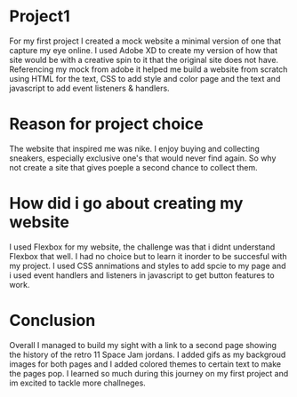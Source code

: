 # Project1
For my first project I created a mock website a minimal version of one that capture my eye
online. I used Adobe XD to create my version of how that site would be with a creative spin
to it that the original site does not have. Referencing my mock from adobe it helped me build
a website from scratch using HTML for the text, CSS to add style and color page and the text
and javascript to add event listeners & handlers. 

# Reason for project choice
The website that inspired me was nike. I enjoy buying and collecting sneakers, especially 
exclusive one's that would never find again. So why not create a site that gives poeple a 
second chance to collect them.

# How did i go about creating my website
I used Flexbox for my website, the challenge was that i didnt understand Flexbox that well.
 I had no choice but to learn it inorder to be succesful with my project. I used CSS annimations 
 and styles to add spcie to my page and i used event handlers and listeners in javascript to get 
 button features to work.

# Conclusion
Overall I managed to build my sight with a link to a second page showing the 
history of the retro 11 Space Jam jordans. I added gifs as my backgroud images for both pages and 
I added colored themes to certain text to make the pages pop. I learned so much during this journey 
on my first project and im excited to tackle more challneges. 
